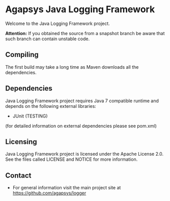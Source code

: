 # Agapsys Java Logging Framework

Welcome to the Java Logging Framework project.

**Attention:** If you obtained the source from a snapshot branch be aware that  such branch can contain unstable code.

## Compiling

The first build may take a long time as Maven downloads all the dependencies.

## Dependencies

Java Logging Framework project requires Java 7 compatible runtime and depends on the following external libraries:

* JUnit (TESTING)

(for detailed information on external dependencies please see pom.xml)

## Licensing

Java Logging Framework project is licensed under the Apache License 2.0. See the files called LICENSE and NOTICE for more information.

## Contact

* For general information visit the main project site at https://github.com/agapsys/logger
